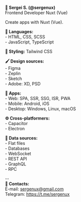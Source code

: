 **🙂 Sergei S. (@sergenux)**  
Frontend Developer Nuxt (Vue)

Create apps with Nuxt (Vue).

**🔣 Languages:**  
\- HTML, CSS, SCSS  
\- JavaScript, TypeScript  

**🎨 Styling:** Tailwind CSS

**🖌 Design sources:**  
\- Figma  
\- Zeplin  
\- Sketch  
\- Adobe: XD, PSD  

**📱️ Apps:**  
\- Web: SPA, SSR, SSG, ISR, PWA  
\- Mobile: Android, iOS  
\- Desktop: Windows, Linux, macOS

**⚙️ Cross-platformers:**  
\- Capacitor  
\- Electron

**🔌 Data sources:**  
\- Flat files  
\- Databases  
\- WebSocket  
\- REST API  
\- GraphQL  
\- RPC

\-\-  
**📧 Contacts:**  
E-mail: sergenux@gmail.com  
Telegram: https://t.me/sergenux

